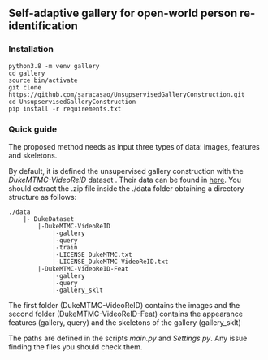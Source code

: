 ## Self-adaptive gallery for open-world person re-identification

### Installation

```
python3.8 -m venv gallery
cd gallery 
source bin/activate
git clone https://github.com/saracasao/UnsupservisedGalleryConstruction.git
cd UnsupservisedGalleryConstruction 
pip install -r requirements.txt
```

### Quick guide 
The proposed method needs as input three types of data: images, features and skeletons.

By default, it is defined the unsupervised gallery construction with the _DukeMTMC-VideoReID_ dataset 
. Their data can be found in [here](
https://unizares-my.sharepoint.com/:u:/g/personal/scasao_unizar_es/EXoLTqEGh3lHigJR7KtWD0sBEww96BWEP2Elr9VEizwyxQ?e=Q27LbP).
You should extract the .zip file inside the ./data folder obtaining a directory structure as follows: 
```
./data
    |- DukeDataset
        |-DukeMTMC-VideoReID
            |-gallery
            |-query
            |-train
            |-LICENSE_DukeMTMC.txt
            |-LICENSE_DukeMTMC-VideoReID.txt
        |-DukeMTMC-VideoReID-Feat
            |-gallery
            |-query
            |-gallery_sklt
```
The first folder (DukeMTMC-VideoReID) contains the images and the second folder
(DukeMTMC-VideoReID-Feat) contains the appearance features (gallery, query) and the skeletons of the gallery (gallery_sklt)

The paths are defined in the scripts _main.py_ and _Settings.py_. Any issue finding the files you should check them.